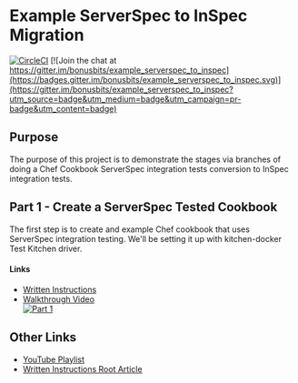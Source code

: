 # Example ServerSpec to InSpec Migration
[![CircleCI](https://circleci.com/gh/bonusbits/example_serverspec_to_inspec/tree/01_serverspec.svg?style=shield)](https://circleci.com/gh/bonusbits/example_serverspec_to_inspec/tree/01_serverspec)
[![Join the chat at https://gitter.im/bonusbits/example_serverspec_to_inspec](https://badges.gitter.im/bonusbits/example_serverspec_to_inspec.svg)](https://gitter.im/bonusbits/example_serverspec_to_inspec?utm_source=badge&utm_medium=badge&utm_campaign=pr-badge&utm_content=badge)

## Purpose
The purpose of this project is to demonstrate the stages via branches of doing a Chef Cookbook ServerSpec integration tests conversion to InSpec integration tests. 

## Part 1 - Create a ServerSpec Tested Cookbook
The first step is to create and example Chef cookbook that uses ServerSpec integration testing. We'll be setting it up with kitchen-docker Test Kitchen driver.

#### Links
* [Written Instructions](https://www.bonusbits.com/wiki/HowTo:Migrate_ServerSpec_to_InSpec_-_Part_1)
* [Walkthrough Video](https://youtu.be/fn_GV9Ejnqc)<br>
[![Part 1](images/part_1_vid_still.png)](https://youtu.be/fn_GV9Ejnqc)

## Other Links
* [YouTube Playlist](https://www.youtube.com/playlist?list=PLy2eDDzDOIEpf6obkRNB_Eikx32b68f8I)
* [Written Instructions Root Article](https://www.bonusbits.com/wiki/HowTo:Migrate_ServerSpec_Integration_Tests_to_InSpec_for_Chef_Cookbook)